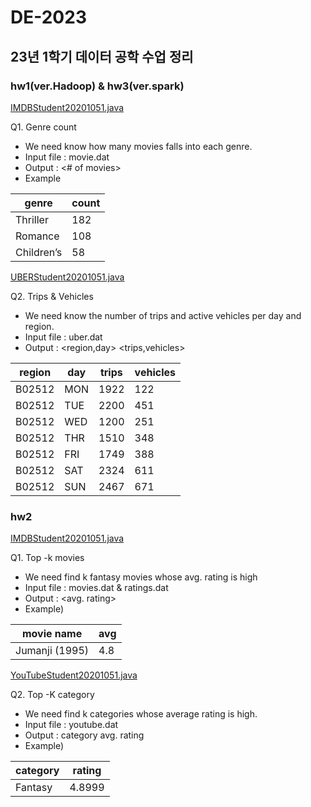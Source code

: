 # DE-2023
## 23년 1학기 데이터 공학 수업 정리

### hw1(ver.Hadoop) & hw3(ver.spark)
[IMDBStudent20201051.java](https://github.com/ryu-hyesu/DE-2023/blob/main/HW1/IMDBStudent20201051.java)

Q1. Genre count
+ We need know how many movies falls into each genre.
+ Input file : movie.dat
+ Output : <Genre> <# of movies>
+ Example
 
|genre|count|
|--|--|
|Thriller|182|
|Romance|108|
|Children’s|58|
 
[UBERStudent20201051.java](https://github.com/ryu-hyesu/DE-2023/blob/main/HW1/UBERStudent20201051.java)
 
Q2. Trips & Vehicles
+ We need know the number of trips and active vehicles per day and region.
+ Input file : uber.dat
+ Output : <region,day> <trips,vehicles>

|region|day|trips|vehicles|
|--|--|--|--|
|B02512|MON|1922|122|
|B02512|TUE|2200|451|
|B02512|WED|1200|251|
|B02512|THR|1510|348|
|B02512|FRI|1749|388|
|B02512|SAT|2324|611|
|B02512|SUN|2467|671|
 
### hw2
 
[IMDBStudent20201051.java](https://github.com/ryu-hyesu/DE-2023/blob/main/HW2/IMDBStudent20201051.java)
 
Q1. Top -k movies
+ We need find k fantasy movies whose avg. rating is high
+ Input file : movies.dat & ratings.dat
+ Output : <movie name> <avg. rating>
+ Example)

|movie name|avg|
|--|--|
|Jumanji (1995)|4.8|


[YouTubeStudent20201051.java](https://github.com/ryu-hyesu/DE-2023/blob/main/HW2/YouTubeStudent20201051.java)
 
Q2. Top -K category
+ We need find k categories whose average rating is high.
+ Input file : youtube.dat
+ Output : category avg. rating
+ Example)

|category|rating|
|--|--|
|Fantasy|4.8999|
